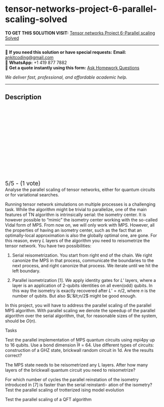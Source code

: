 # tensor-networks-project-6-parallel-scaling-solved
**TO GET THIS SOLUTION VISIT:** [Tensor networks Project 6-Parallel scaling Solved](https://www.ankitcodinghub.com/product/parallel-scaling-of-tensor-networks-solved/)


---

📩 **If you need this solution or have special requests:** **Email:** ankitcoding@gmail.com  
📱 **WhatsApp:** +1 419 877 7882  
📄 **Get a quote instantly using this form:** [Ask Homework Questions](https://www.ankitcodinghub.com/services/ask-homework-questions/)

*We deliver fast, professional, and affordable academic help.*

---

<h2>Description</h2>



<div class="kk-star-ratings kksr-auto kksr-align-center kksr-valign-top" data-payload="{&quot;align&quot;:&quot;center&quot;,&quot;id&quot;:&quot;126147&quot;,&quot;slug&quot;:&quot;default&quot;,&quot;valign&quot;:&quot;top&quot;,&quot;ignore&quot;:&quot;&quot;,&quot;reference&quot;:&quot;auto&quot;,&quot;class&quot;:&quot;&quot;,&quot;count&quot;:&quot;1&quot;,&quot;legendonly&quot;:&quot;&quot;,&quot;readonly&quot;:&quot;&quot;,&quot;score&quot;:&quot;5&quot;,&quot;starsonly&quot;:&quot;&quot;,&quot;best&quot;:&quot;5&quot;,&quot;gap&quot;:&quot;4&quot;,&quot;greet&quot;:&quot;Rate this product&quot;,&quot;legend&quot;:&quot;5\/5 - (1 vote)&quot;,&quot;size&quot;:&quot;24&quot;,&quot;title&quot;:&quot;Tensor networks Project 6-Parallel scaling Solved&quot;,&quot;width&quot;:&quot;138&quot;,&quot;_legend&quot;:&quot;{score}\/{best} - ({count} {votes})&quot;,&quot;font_factor&quot;:&quot;1.25&quot;}">

<div class="kksr-stars">

<div class="kksr-stars-inactive">
            <div class="kksr-star" data-star="1" style="padding-right: 4px">


<div class="kksr-icon" style="width: 24px; height: 24px;"></div>
        </div>
            <div class="kksr-star" data-star="2" style="padding-right: 4px">


<div class="kksr-icon" style="width: 24px; height: 24px;"></div>
        </div>
            <div class="kksr-star" data-star="3" style="padding-right: 4px">


<div class="kksr-icon" style="width: 24px; height: 24px;"></div>
        </div>
            <div class="kksr-star" data-star="4" style="padding-right: 4px">


<div class="kksr-icon" style="width: 24px; height: 24px;"></div>
        </div>
            <div class="kksr-star" data-star="5" style="padding-right: 4px">


<div class="kksr-icon" style="width: 24px; height: 24px;"></div>
        </div>
    </div>

<div class="kksr-stars-active" style="width: 138px;">
            <div class="kksr-star" style="padding-right: 4px">


<div class="kksr-icon" style="width: 24px; height: 24px;"></div>
        </div>
            <div class="kksr-star" style="padding-right: 4px">


<div class="kksr-icon" style="width: 24px; height: 24px;"></div>
        </div>
            <div class="kksr-star" style="padding-right: 4px">


<div class="kksr-icon" style="width: 24px; height: 24px;"></div>
        </div>
            <div class="kksr-star" style="padding-right: 4px">


<div class="kksr-icon" style="width: 24px; height: 24px;"></div>
        </div>
            <div class="kksr-star" style="padding-right: 4px">


<div class="kksr-icon" style="width: 24px; height: 24px;"></div>
        </div>
    </div>
</div>


<div class="kksr-legend" style="font-size: 19.2px;">
            5/5 - (1 vote)    </div>
    </div>
Analyse the parallel scaling of tensor networks, either for quantum circuits or for variational searches.

Running tensor network simulations on multiple processes is a challenging task. While the algorithm might be trivial to parallelize, one of the main features of TN algorithm is intrinsically serial: the isometry center. It is however possible to “mimic” the isometry center working with the so-called Vidal form of MPS. From now on, we will only work with MPS. However, all the properties of having an isometry center, such as the fact that an optimally-local approximation is also the globally optimal one, are gone. For this reason, every $L$ layers of the algorithm you need to reisometrize the tensor network. You have two possibilities:

1. Serial reisometrization. You start from right end of the chain. We right canonize the MPS in that process, communicate the boundaries to the next process, and right canonize that process. We iterate until we hit the left boundary.

2. Parallel isometrization [1]. We apply identity gates for $L’$ layers, where a layer is an application of 2-qubits identities on all even(odd) qubits. In this way the isometry is exactly recovered after $L’=n/2$, where $n$ is the number of qubits. But also $L'&lt;n/2$ might be good enough.

In this project, you will have to address the parallel scaling of the parallel MPS algorithm. With parallel scaling we denote the speedup of the parallel algorithm over the serial algorithm, that, for reasonable sizes of the system, should be $O(n)$.

Tasks

Test the parallel implementation of MPS quantum circuits using mpi4py up to 16 qubits. Use a bond dimension Ï‡ = 64. Use different types of circuits: construction of a GHZ state, brickwall random circuit in 1d. Are the results correct?

The MPS state needs to be reisometrized any L layers. After how many layers of the brickwall quantum circuit you need to reisometrize?

For which number of cycles the parallel reinstation of the isometry introduced in [7] is faster than the serial reinstanti- ation of the isometry? Test the parallel scaling of trotterized ising model evolution

Test the parallel scaling of a QFT algorithm
